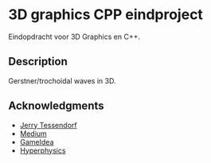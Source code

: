 # 3D graphics CPP eindproject

Eindopdracht voor 3D Graphics en C++.

## Description

Gerstner/trochoidal waves in 3D.

## Acknowledgments

* [Jerry Tessendorf](https://people.computing.clemson.edu/~jtessen/reports/papers_files/coursenotes2004.pdf)
* [Medium](https://medium.com/karmanltd/ocean-simulation-pt-1-introduction-df134a47150)
* [GameIdea](https://gameidea.org/2023/12/01/3d-ocean-shader-using-gerstner-waves/)
* [Hyperphysics](http://hyperphysics.phy-astr.gsu.edu/hbase/Waves/watwav2.html)
